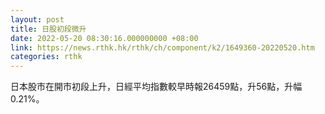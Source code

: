 ```yaml
---
layout: post
title: 日股初段微升
date: 2022-05-20 08:30:16.000000000 +08:00
link: https://news.rthk.hk/rthk/ch/component/k2/1649360-20220520.htm
categories: rthk
---
```


日本股市在開市初段上升，日經平均指數較早時報26459點，升56點，升幅0.21%。
